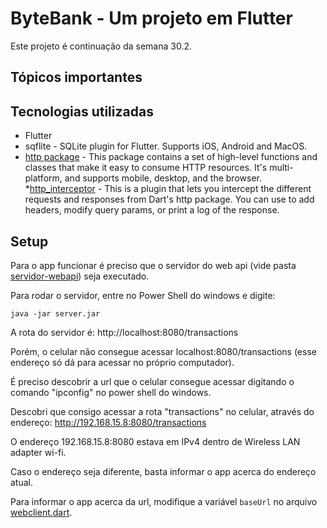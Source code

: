 # ByteBank - Um projeto em Flutter

Este projeto é continuação da semana 30.2.



## Tópicos importantes



## Tecnologias utilizadas

* Flutter
* sqflite - SQLite plugin for Flutter. Supports iOS, Android and MacOS.
* [http package](https://pub.dev/packages/http) - This package contains a set of high-level functions and classes that make it easy to consume HTTP resources. It's multi-platform, and supports mobile, desktop, and the browser.
*[http_interceptor](https://pub.dev/packages/http_interceptor) - This is a plugin that lets you intercept the different requests and responses from Dart's http package. You can use to add headers, modify query params, or print a log of the response.

## Setup

Para o app funcionar é preciso que o servidor do web api (vide pasta [servidor-webapi](./servidor-webapi/)) seja executado.

Para rodar o servidor, entre no Power Shell do windows e digite:

```
java -jar server.jar
```
A rota do servidor é: http://localhost:8080/transactions

Porém, o celular não consegue acessar localhost:8080/transactions (esse endereço só dá para acessar no próprio computador).

É preciso descobrir a url que o celular consegue acessar digitando o comando "ipconfig" no power shell do windows.

Descobri que consigo acessar a rota "transactions" no celular, através do endereço: http://192.168.15.8:8080/transactions

O endereço 192.168.15.8:8080 estava em IPv4 dentro de Wireless LAN adapter wi-fi.

Caso o endereço seja diferente, basta informar o app acerca do endereço atual.

Para informar o app acerca da url, modifique a variável `baseUrl` no arquivo [webclient.dart](./byte_bank/lib/http/webclient.dart).



